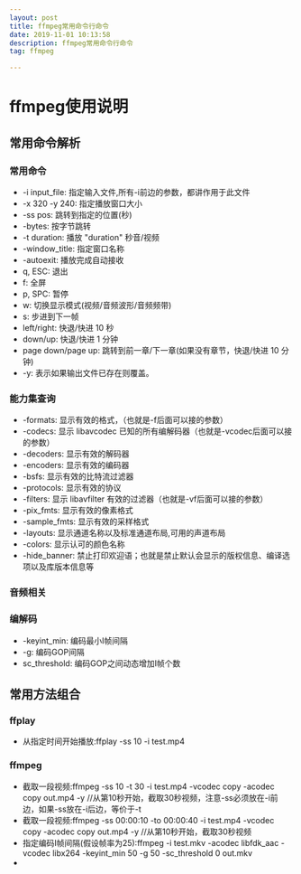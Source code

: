 ```yaml
---
layout: post
title: ffmpeg常用命令行命令
date: 2019-11-01 10:13:58
description: ffmpeg常用命令行命令
tag: ffmpeg

---
```



# ffmpeg使用说明

## 常用命令解析
### 常用命令
+ -i input_file:       指定输入文件,所有-i前边的参数，都讲作用于此文件
+ -x 320 -y 240:       指定播放窗口大小
+ -ss pos:             跳转到指定的位置(秒)
+ -bytes:              按字节跳转
+ -t duration:         播放 "duration" 秒音/视频
+  -window_title:      指定窗口名称
+ -autoexit:           播放完成自动接收
+ q, ESC:              退出
+ f:                   全屏
+ p, SPC:              暂停
+ w:                   切换显示模式(视频/音频波形/音频频带)
+ s:                   步进到下一帧
+ left/right:          快退/快进 10 秒
+ down/up:             快退/快进 1 分钟
+ page down/page up:   跳转到前一章/下一章(如果没有章节，快退/快进 10 分钟)
+ -y:                  表示如果输出文件已存在则覆盖。


### 能力集查询
+ -formats:     显示有效的格式，（也就是-f后面可以接的参数）
+ -codecs:      显示 libavcodec 已知的所有编解码器（也就是-vcodec后面可以接的参数）
+ -decoders:    显示有效的解码器
+ -encoders:    显示有效的编码器
+ -bsfs:        显示有效的比特流过滤器
+ -protocols:   显示有效的协议
+ -filters:     显示 libavfilter 有效的过滤器（也就是-vf后面可以接的参数）
+ -pix_fmts:    显示有效的像素格式
+ -sample_fmts: 显示有效的采样格式
+ -layouts:     显示通道名称以及标准通道布局,可用的声道布局
+ -colors:      显示认可的颜色名称
+ -hide_banner: 禁止打印欢迎语；也就是禁止默认会显示的版权信息、编译选项以及库版本信息等   

 
### 音频相关

### 编解码
+ -keyint_min:      编码最小I帧间隔
+ -g:               编码GOP间隔
+ sc_threshold:    编码GOP之间动态增加I帧个数

## 常用方法组合

### ffplay
+ 从指定时间开始播放:ffplay -ss 10 -i test.mp4

### ffmpeg
+ 截取一段视频:ffmpeg -ss 10 -t 30 -i test.mp4 -vcodec copy -acodec copy out.mp4 -y //从第10秒开始，截取30秒视频，注意-ss必须放在-i前边，如果-ss放在-i后边，等价于-t
+ 截取一段视频:ffmpeg -ss 00:00:10 -to 00:00:40 -i test.mp4 -vcodec copy -acodec copy out.mp4 -y //从第10秒开始，截取30秒视频
+ 指定编码I帧间隔(假设帧率为25):ffmpeg -i test.mkv -acodec libfdk_aac -vcodec libx264 -keyint_min 50 -g 50 -sc_threshold 0 out.mkv
+ 


